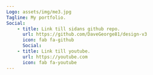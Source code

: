 ```yaml
---
Logo: assets/img/me3.jpg
Tagline: My portfolio.
Social:
    - title: Link till sidans github repo.
      url: https://github.com/DaveGeorge81/design-v3
      icon: fab fa-github
      Social:
    - title: Link till youtube.
      url: https://youtube.com
      icon: fab fa-youtube
---
```

